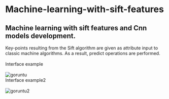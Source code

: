 # Machine-learning-with-sift-features
## Machine learning with sift features and Cnn models development.

Key-points resulting from the Sift algorithm are given as attribute input to classic machine algorithms. As a result, predict operations are performed.
<br/><br/>
Interface example<br/><br/>
![goruntu](https://user-images.githubusercontent.com/60323250/110012249-67023700-7d31-11eb-9a27-0b53bc4ff4f9.png)
<br/>Interface example2<br/><br/>
![goruntu2](https://user-images.githubusercontent.com/60323250/110013749-12f85200-7d33-11eb-8af7-3fc00475c932.png)
